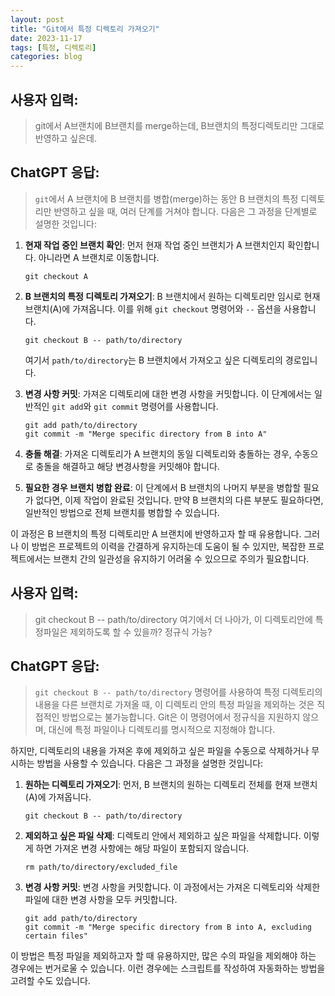 ```yaml
---
layout: post
title: "Git에서 특정 디렉토리 가져오기"
date: 2023-11-17
tags: [특정, 디렉토리]
categories: blog
---
```


## 사용자 입력:
> git에서 A브랜치에 B브랜치를 merge하는데, B브랜치의 특정디렉토리만 그대로 반영하고 싶은데.

## ChatGPT 응답:
> `git`에서 A 브랜치에 B 브랜치를 병합(merge)하는 동안 B 브랜치의 특정 디렉토리만 반영하고 싶을 때, 여러 단계를 거쳐야 합니다. 다음은 그 과정을 단계별로 설명한 것입니다:

1. **현재 작업 중인 브랜치 확인**: 먼저 현재 작업 중인 브랜치가 A 브랜치인지 확인합니다. 아니라면 A 브랜치로 이동합니다.

   ```
   git checkout A
   ```

2. **B 브랜치의 특정 디렉토리 가져오기**: B 브랜치에서 원하는 디렉토리만 임시로 현재 브랜치(A)에 가져옵니다. 이를 위해 `git checkout` 명령어와 `--` 옵션을 사용합니다.

   ```
   git checkout B -- path/to/directory
   ```

   여기서 `path/to/directory`는 B 브랜치에서 가져오고 싶은 디렉토리의 경로입니다.

3. **변경 사항 커밋**: 가져온 디렉토리에 대한 변경 사항을 커밋합니다. 이 단계에서는 일반적인 `git add`와 `git commit` 명령어를 사용합니다.

   ```
   git add path/to/directory
   git commit -m "Merge specific directory from B into A"
   ```

4. **충돌 해결**: 가져온 디렉토리가 A 브랜치의 동일 디렉토리와 충돌하는 경우, 수동으로 충돌을 해결하고 해당 변경사항을 커밋해야 합니다.

5. **필요한 경우 브랜치 병합 완료**: 이 단계에서 B 브랜치의 나머지 부분을 병합할 필요가 없다면, 이제 작업이 완료된 것입니다. 만약 B 브랜치의 다른 부분도 필요하다면, 일반적인 방법으로 전체 브랜치를 병합할 수 있습니다.

이 과정은 B 브랜치의 특정 디렉토리만 A 브랜치에 반영하고자 할 때 유용합니다. 그러나 이 방법은 프로젝트의 이력을 간결하게 유지하는데 도움이 될 수 있지만, 복잡한 프로젝트에서는 브랜치 간의 일관성을 유지하기 어려울 수 있으므로 주의가 필요합니다.

## 사용자 입력:
> git checkout B -- path/to/directory 여기에서 더 나아가, 이 디렉토리안에 특정파일은 제외하도록 할 수 있을까? 정규식 가능?

## ChatGPT 응답:
> `git checkout B -- path/to/directory` 명령어를 사용하여 특정 디렉토리의 내용을 다른 브랜치로 가져올 때, 이 디렉토리 안의 특정 파일을 제외하는 것은 직접적인 방법으로는 불가능합니다. Git은 이 명령어에서 정규식을 지원하지 않으며, 대신에 특정 파일이나 디렉토리를 명시적으로 지정해야 합니다.

하지만, 디렉토리의 내용을 가져온 후에 제외하고 싶은 파일을 수동으로 삭제하거나 무시하는 방법을 사용할 수 있습니다. 다음은 그 과정을 설명한 것입니다:

1. **원하는 디렉토리 가져오기**: 먼저, B 브랜치의 원하는 디렉토리 전체를 현재 브랜치(A)에 가져옵니다.

   ```
   git checkout B -- path/to/directory
   ```

2. **제외하고 싶은 파일 삭제**: 디렉토리 안에서 제외하고 싶은 파일을 삭제합니다. 이렇게 하면 가져온 변경 사항에는 해당 파일이 포함되지 않습니다.

   ```
   rm path/to/directory/excluded_file
   ```

3. **변경 사항 커밋**: 변경 사항을 커밋합니다. 이 과정에서는 가져온 디렉토리와 삭제한 파일에 대한 변경 사항을 모두 커밋합니다.

   ```
   git add path/to/directory
   git commit -m "Merge specific directory from B into A, excluding certain files"
   ```

이 방법은 특정 파일을 제외하고자 할 때 유용하지만, 많은 수의 파일을 제외해야 하는 경우에는 번거로울 수 있습니다. 이런 경우에는 스크립트를 작성하여 자동화하는 방법을 고려할 수도 있습니다.

